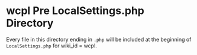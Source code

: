 # wcpl Pre LocalSettings.php Directory

Every file in this directory ending in `.php` will be included at the beginning of `LocalSettings.php` for wiki_id = wcpl.

